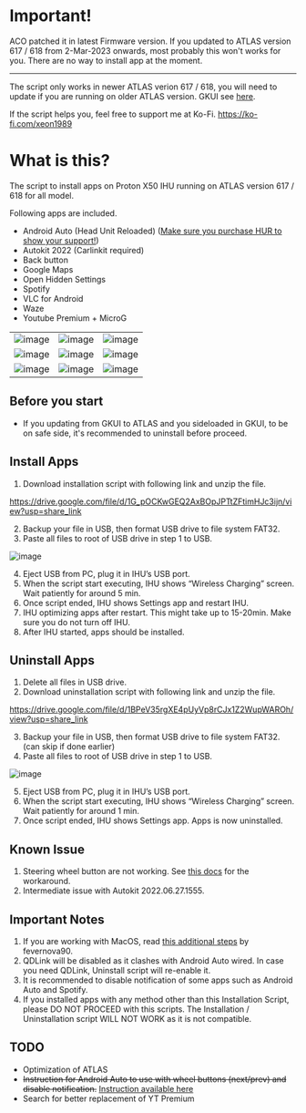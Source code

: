 # Important!

ACO patched it in latest Firmware version. 
If you updated to ATLAS version 617 / 618 from 2-Mar-2023 onwards, most probably this won't works for you.
There are no way to install app at the moment. 

---

The script only works in newer ATLAS verion 617 / 618, you will need to update if you are running on older ATLAS version. GKUI see [here](https://github.com/xeon1989/Proton-X50-APK-Installer-GKUI).

If the script helps you, feel free to support me at Ko-Fi. https://ko-fi.com/xeon1989

# What is this?

The script to install apps on Proton X50 IHU running on ATLAS version 617 / 618 for all model.

Following apps are included.

-	Android Auto (Head Unit Reloaded) ([Make sure you purchase HUR to show your support!](https://www.b3itlabs.com/prod.php?id=1))
-	Autokit 2022 (Carlinkit required)
-	Back button
-	Google Maps
-	Open Hidden Settings  
-	Spotify
-	VLC for Android
-	Waze
-	Youtube Premium + MicroG

|  |  |  |
| :------: | :------: | :------: |
| ![image](https://user-images.githubusercontent.com/17538895/218326292-b72d3841-f7c3-4295-83b9-865408cc607a.png) | ![image](https://user-images.githubusercontent.com/17538895/218326308-1be8bc9d-ca98-4576-a5e9-106017b4e8b1.png) | ![image](https://user-images.githubusercontent.com/17538895/218326316-45a299ac-ad9e-436a-90df-93d85fdb2449.png) |
| ![image](https://user-images.githubusercontent.com/17538895/218326449-0580d6c7-3a98-437d-9980-97e274c4e449.png) | ![image](https://user-images.githubusercontent.com/17538895/218326454-d9c33978-267c-454d-a15e-a1deb5468311.png) | ![image](https://user-images.githubusercontent.com/17538895/218326463-5e182ceb-91c1-4408-b438-6c5525decc9c.png) |
| ![image](https://user-images.githubusercontent.com/17538895/218326482-b29cbf4f-8e1b-406a-aca5-ad3add5380e3.png) | ![image](https://user-images.githubusercontent.com/17538895/218326490-bfe4528c-2785-4f91-ae0a-28bd946f81b8.png) | ![image](https://user-images.githubusercontent.com/17538895/218326496-bfb7f8fa-bf9a-4fd2-a0b1-e09ba039585b.png) |


## Before you start
- If you updating from GKUI to ATLAS and you sideloaded in GKUI, to be on safe side, it's recommended to uninstall before proceed.


## Install Apps
1.	Download installation script with following link and unzip the file.


https://drive.google.com/file/d/1G_pOCKwGEQ2AxBOpJPTtZFtimHJc3ijn/view?usp=share_link


2.	Backup your file in USB, then format USB drive to file system FAT32.
3.	Paste all files to root of USB drive in step 1 to USB.

![image](https://user-images.githubusercontent.com/17538895/218324330-7ab4f1ad-6b5f-4bd5-b807-13af0861069b.png)

4.	Eject USB from PC, plug it in IHU’s USB port. 
5.	When the script start executing, IHU shows “Wireless Charging” screen. Wait patiently for around 5 min. 
6.	Once script ended, IHU shows Settings app and restart IHU.
7.	IHU optimizing apps after restart. This might take up to 15-20min. Make sure you do not turn off IHU.  
8.	After IHU started, apps should be installed.


## Uninstall Apps
1.	Delete all files in USB drive. 
2.	Download uninstallation script with following link and unzip the file.


https://drive.google.com/file/d/1BPeV35rgXE4pUyVp8rCJx1Z2WupWAROh/view?usp=share_link



3.	Backup your file in USB, then format USB drive to file system FAT32. (can skip if done earlier)
4.	Paste all files to root of USB drive in step 1 to USB.

![image](https://user-images.githubusercontent.com/17538895/218324348-5969656e-2330-40fb-a38b-ea5d5092a2c3.png)

5.	Eject USB from PC, plug it in IHU’s USB port. 
6.	When the script start executing, IHU shows “Wireless Charging” screen. Wait patiently for around 1 min. 
7.	Once script ended, IHU shows Settings app. Apps is now uninstalled.

## Known Issue
1. Steering wheel button are not working. See [this docs](SteeringButtonWorkaroundAA.md) for the workaround. 
2. Intermediate issue with Autokit 2022.06.27.1555. 

## Important Notes
1. If you are working with MacOS, read [this additional steps](https://github.com/xeon1989/Proton-X50-APK-Installer-ATLAS/issues/5) by fevernova90.
2. QDLink will be disabled as it clashes with Android Auto wired. In case you need QDLink, Uninstall script will re-enable it. 
3. It is recommended to disable notification of some apps such as Android Auto and Spotify. 
4. If you installed apps with any method other than this Installation Script, please DO NOT PROCEED with this scripts. The Installation / Uninstallation script WILL NOT WORK as it is not compatible.

## TODO
- Optimization of ATLAS
- ~~Instruction for Android Auto to use with wheel buttons (next/prev) and disable notification.~~ [Instruction available here](https://github.com/xeon1989/Proton-X50-APK-Installer-ATLAS/blob/main/SteeringButtonWorkaroundAA.md)
- Search for better replacement of YT Premium
